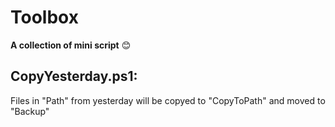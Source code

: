 # Toolbox
**A collection of mini script** :blush:

## CopyYesterday.ps1:  
Files in "Path" from yesterday will be copyed to "CopyToPath" and moved to "Backup"
